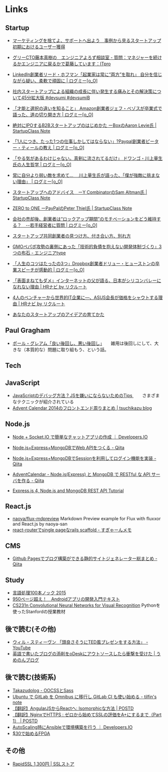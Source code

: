 # Links

## Startup

* [マーケティングを捨てよ、サポートへ出よう　事例から見るスタートアップ初期におけるユーザー獲得](http://www.slideshare.net/takaumada/throw-away-your-marketing-rally-in-the-sales-and-customer-support)
* [グリーCTO藤本真樹の　エンジニアよろず相談室 - 質問：マネジャーを続けるかエンジニアに戻るかで葛藤しています：ITpro](http://itpro.nikkeibp.co.jp/atcl/column/14/090100052/022500013/)
* [LinkedIn創業者リード・ホフマン「起業家は常に“両方”を取れ」 自分を信じながら疑い、柔軟で頑固に | ログミー[o_O]](http://logmi.jp/36553)
* [社内スタートアップによる組織の成長に伴い発生する痛みとその解決策について45分拡大版 #devsumi #devsumiB](http://www.slideshare.net/i2key/45-developers-summit-2015-devsumi-devsumib)
* [「才能と選択の違いを知ること」 Amazon創業者ジェフ・ベゾスが卒業式で語った、道の切り開き方 | ログミー[o_O]](http://logmi.jp/6726)
* [絶対にIPOするB2Bスタートアップのはじめかた ーBoxのAaron Levie氏 | StartupClass Note](http://ycschool.jp/yc12/)
* [「1人につき、たった1つの仕事しかしてはならない」?Paypal創業者ピーター・ティールの教え | ログミー[o_O]](http://logmi.jp/39767)

* [「やる気があるわけじゃない。真剣に流されてるだけ」 ドワンゴ・川上量生氏の人生哲学 | ログミー[o_O]](http://logmi.jp/39053)
* [常に自分より弱い敵を求めて…　 川上量生氏が語った、「僕が強敵に挑まない理由」 | ログミー[o_O]](http://logmi.jp/39055)

* [スタートアップへのアドバイス　ーY CombinatorのSam Altman氏 | StartupClass Note](http://ycschool.jp/startupadvice/)

* [ZERO to ONE ーPayPalのPeter Thiel氏 | StartupClass Note](http://ycschool.jp/zerotoone/)

* [会社の売却後、創業者は“ロックアップ期間”のモチベーションをどう維持する？　--若手経営者に質問 | ログミー[o_O]](http://logmi.jp/40491)

* [スタートアップ共同創業者の見つけ方、付き合い方、別れ方](http://www.slideshare.net/takaumada/how-to-find-your-best-cofounder)

* [GMOペパボ攻勢の裏側にあった「技術的負債を抱えない開発体制づくり」3つの布石 - エンジニアtype](http://engineer.typemag.jp/article/pepabo-dev)
* [「人生のコツはたったの3つ」Dropbox創業者ドリュー・ヒューストンの卒業スピーチが感動的 | ログミー[o_O]](http://logmi.jp/8845)

* [「表面まねてもダメ」インターネットの父が語る、日本がシリコンバレーになれない理由 | HRナビ by リクルート](http://hrnabi.com/2015/03/27/6389/?utm_content=buffera96b0&utm_medium=social&utm_source=twitter.com&utm_campaign=buffer)
* [4人のベンチャーから世界的IT企業に―、ASUS会長が価格をシャウトする理由 | HRナビ by リクルート](http://hrnabi.com/2015/04/03/6509/)

* [あなたのスタートアップのアイデアの育てかた](http://www.slideshare.net/takaumada/how-to-get-your-own-startup-idea-46349038)

## Paul Gragham

* [ポール・グレアム「良い後回し、悪い後回し」](http://blog.livedoor.jp/lionfan/archives/52909819.html)　　雑用は後回しにして、大きな（本質的な）問題に取り組もう、という話。

## Tech

## JavaScript

* [JavaScriptのデバッグ方法 ? JSを嫌いにならないためのTips ](http://postd.cc/how-to-not-hate-javascript-tips-from-the-frontline/) 　　さまざまなテクニックが紹介されている
* [Advent Calendar 2014のフロントエンド周りまとめ | tsuchikazu blog](http://tsuchikazu.net/advent-calendar-2014-frontend/)

## Node.js

* [Node + Socket.IO で簡単なチャットアプリの作成 ｜ Developers.IO](http://dev.classmethod.jp/server-side/language/node-socket-io/)
* [Node.js+Express+MongoDBでWeb APIをつくる - Qiita](http://qiita.com/itagakishintaro/items/a1519998a91061cbfb1e)
* [Node.js+Express+MongoDBでSessionを利用してログイン機能を実装 - Qiita](http://qiita.com/n0bisuke/items/2514197d8791abbc7d87)
* [AdventCalendar - Node.js(Express) と MongoDB で RESTful な API サーバを作る - Qiita](http://qiita.com/hkusu/items/9bb59541c64696b15730)

* [Express.js 4, Node.js and MongoDB REST API Tutorial](http://webapplog.com/express-js-4-node-js-and-mongodb-rest-api-tutorial/)

## React.js

* [naoya/flux-mdpreview](https://github.com/naoya/flux-mdpreview) Markdown Preview example for Flux with fluxxor and React.js by naoya-san
* [react-routerでsingle pageなrails scaffold - すぎゃーんメモ](http://d.hatena.ne.jp/sugyan/20150407/1428412140)

## CMS

* [Github Pagesでブログ構築ができる静的サイトジェネレーター総まとめ - Qiita](http://qiita.com/okmttdhr/items/82ecb0332835472e905f)
 
## Study

* [言語処理100本ノック 2015](http://www.cl.ecei.tohoku.ac.jp/nlp100/)
* [950ページ超え！　Androidアプリの開発入門テキスト](http://masatolan.com/internet/android-app-book/)
* [CS231n Convolutional Neural Networks for Visual Recognition](http://cs231n.github.io/)  Pythonを使ったStanfordの授業教材


## 後で読む(その他)

* [ウィル・スティーヴン 「頭良さそうにTED風プレゼンをする方法」 - YouTube](https://www.youtube.com/watch?v=ToJD5r2SmwI)
* [英語で書いたブログの添削をoDeskにアウトソースしたら衝撃を受けた | うめのんブログ](http://umenon.com/2015/03/23/odesk_blog/)

## 後で読む(技術系)

* [Takazudolog - OOCSSとSass](http://takazudo.github.io/blog/entry/2012-12-10-oocsssass.html)
* [Ubuntu で GitLab を Omnibus に移行し GitLab CI も使い始める - tilfin's note](http://tilfin.hatenablog.com/entry/2015/02/08/180944)
* [【翻訳】AngularJSからReactへ: Isomorphicな方法 | POSTD](http://postd.cc/from-angularjs-to-react-the-isomorphic-way/)
* [【翻訳】NginxでHTTPS : ゼロから始めてSSLの評価をA+にするまで（Part 1） | POSTD](http://postd.cc/https-on-nginx-from-zero-to-a-plus-part-1/)
* [AutoScaling時にAnsibleで環境構築を行う ｜ Developers.IO](http://dev.classmethod.jp/cloud/aws/using-ansible-at-autoscaling-launching/)
* [$30で始めるFPGA](http://www.slideshare.net/yukitakatakemura/30fpga)

## その他

* [RapidSSL 1,300円 | SSLストア](http://www.ssl-store.jp/rapidssl/)
